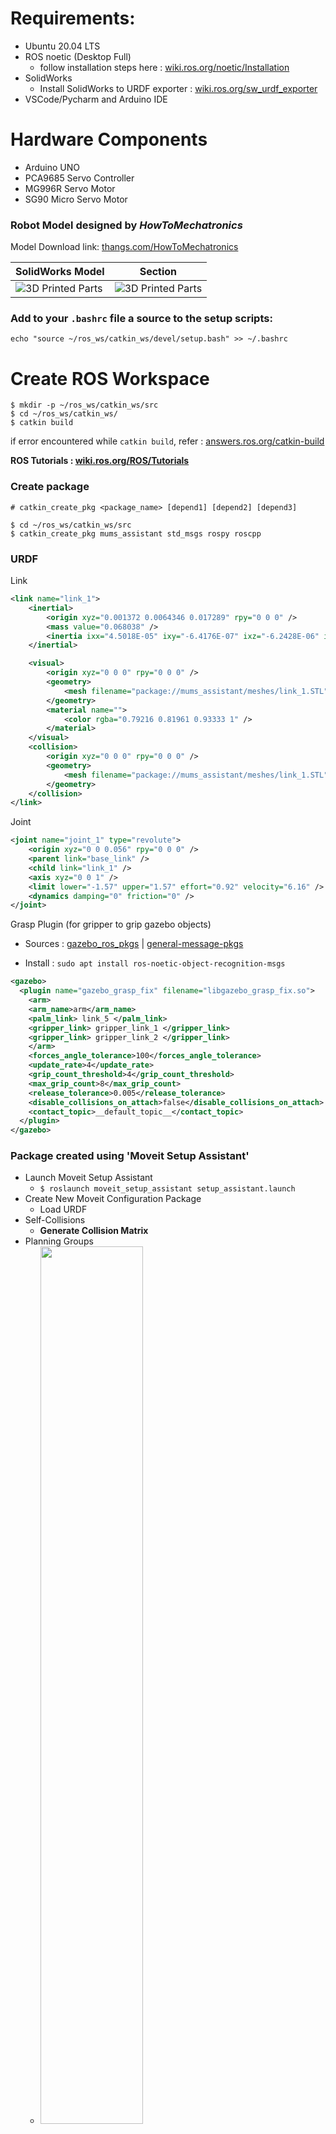 # Requirements:

- Ubuntu 20.04 LTS
- ROS noetic (Desktop Full)
  - follow installation steps here : [wiki.ros.org/noetic/Installation](https://wiki.ros.org/noetic/Installation/Ubuntu)
- SolidWorks
  - Install SolidWorks to URDF exporter : [wiki.ros.org/sw_urdf_exporter](https://wiki.ros.org/sw_urdf_exporter/Tutorials/Export%20an%20Assembly)
- VSCode/Pycharm and Arduino IDE

# Hardware Components

- Arduino UNO
- PCA9685 Servo Controller
- MG996R Servo Motor
- SG90 Micro Servo Motor

### Robot Model designed by _HowToMechatronics_

Model Download link: [thangs.com/HowToMechatronics](https://thangs.com/m/38899)

| SolidWorks Model                                               | Section                                                       |
| -------------------------------------------------------------- | ------------------------------------------------------------- |
| ![3D Printed Parts](media/images/model_complete.jpeg?raw=true) | ![3D Printed Parts](media/images/model_section.jpeg?raw=true) |

### Add to your `.bashrc` file a source to the setup scripts:

```shell
echo "source ~/ros_ws/catkin_ws/devel/setup.bash" >> ~/.bashrc
```

# Create ROS Workspace

```shell
$ mkdir -p ~/ros_ws/catkin_ws/src
$ cd ~/ros_ws/catkin_ws/
$ catkin build
```

if error encountered while `catkin build`, refer : [answers.ros.org/catkin-build](https://answers.ros.org/question/353113/catkin-build-in-ubuntu-2004-noetic)

**ROS Tutorials : [wiki.ros.org/ROS/Tutorials](https://wiki.ros.org/ROS/Tutorials)**

### Create package

```shell
# catkin_create_pkg <package_name> [depend1] [depend2] [depend3]

$ cd ~/ros_ws/catkin_ws/src
$ catkin_create_pkg mums_assistant std_msgs rospy roscpp
```

### URDF

Link

```XML
<link name="link_1">
    <inertial>
        <origin xyz="0.001372 0.0064346 0.017289" rpy="0 0 0" />
        <mass value="0.068038" />
        <inertia ixx="4.5018E-05" ixy="-6.4176E-07" ixz="-6.2428E-06" iyy="5.8133E-05" iyz="-5.1777E-06" izz="5.4676E-05" />
    </inertial>

    <visual>
        <origin xyz="0 0 0" rpy="0 0 0" />
        <geometry>
            <mesh filename="package://mums_assistant/meshes/link_1.STL" />
        </geometry>
        <material name="">
            <color rgba="0.79216 0.81961 0.93333 1" />
        </material>
    </visual>
    <collision>
        <origin xyz="0 0 0" rpy="0 0 0" />
        <geometry>
            <mesh filename="package://mums_assistant/meshes/link_1.STL" />
        </geometry>
    </collision>
</link>
```

Joint

```XML
<joint name="joint_1" type="revolute">
    <origin xyz="0 0 0.056" rpy="0 0 0" />
    <parent link="base_link" />
    <child link="link_1" />
    <axis xyz="0 0 1" />
    <limit lower="-1.57" upper="1.57" effort="0.92" velocity="6.16" />
    <dynamics damping="0" friction="0" />
</joint>
```

Grasp Plugin (for gripper to grip gazebo objects)

- Sources : [gazebo_ros_pkgs](https://github.com/ros-simulation/gazebo_ros_pkgs) | [general-message-pkgs](https://github.com/JenniferBuehler/general-message-pkgs)

- Install : `sudo apt install ros-noetic-object-recognition-msgs`

```XML
<gazebo>
  <plugin name="gazebo_grasp_fix" filename="libgazebo_grasp_fix.so">
    <arm>
    <arm_name>arm</arm_name>
    <palm_link> link_5 </palm_link>
    <gripper_link> gripper_link_1 </gripper_link>
    <gripper_link> gripper_link_2 </gripper_link>
    </arm>
    <forces_angle_tolerance>100</forces_angle_tolerance>
    <update_rate>4</update_rate>
    <grip_count_threshold>4</grip_count_threshold>
    <max_grip_count>8</max_grip_count>
    <release_tolerance>0.005</release_tolerance>
    <disable_collisions_on_attach>false</disable_collisions_on_attach>
    <contact_topic>__default_topic__</contact_topic>
  </plugin>
</gazebo>
```

### Package created using 'Moveit Setup Assistant'

- Launch Moveit Setup Assistant
  - `$ roslaunch moveit_setup_assistant setup_assistant.launch`
- Create New Moveit Configuration Package
  - Load URDF
- Self-Collisions
  - **Generate Collision Matrix**
- Planning Groups
  - <img src="media/images/planning_group.png" width="60%">
- Robot Poses
  - rest pose : all arm joint angle = [0 0 0 0 0]
  - gripper_close : gripper joint = [0 0]
  - gripper_open : gripper joint = [-1 -1]
- End Effector
  - <img src="media/images/end_effector.png" width="60%">
- Controllers
  - <img src="media/images/setup_controllers.png" width="60%">
- Save package as : `mums_assistant_config`

# World

- Kitchen model in world file

```XML
<model name='kitchen'>
  <static>1</static>
    <link name='kitchen'>
      <visual name='visual'>
          <geometry>
            <mesh>
              <uri>model://Kitchen/meshes/model.dae</uri>
              <scale>0.5 0.5 0.5</scale>
            </mesh>
          </geometry>
      </visual>
      <self_collide>0</self_collide>
      <enable_wind>0</enable_wind>
      <kinematic>0</kinematic>
    </link>
  <pose>-0.804049 0.532603 0 0 0 0</pose>
</model>
```

# Simulation

- Inputs via Rviz:

  https://user-images.githubusercontent.com/42796209/156630172-7028c14f-a111-45b8-9cae-e2dcd7bb42e3.mp4

- Inputs via scripts:

  https://user-images.githubusercontent.com/42796209/156896819-e8eca598-8ca6-4e8a-9198-2fc9c192b345.mp4

- Pick and Place

  https://user-images.githubusercontent.com/42796209/159414752-d892fbff-8e31-4f61-9dca-3697fa60589c.mp4

- Mixing in bowl
  
  

# Code

- Giving Joint angles as Input to reach specific position.

```Python
def set_joint_angles(self, arg_list_joint_angles):

    list_joint_values = self._group.get_current_joint_values()
    rospy.loginfo('\033[94m' + ">>> Current Joint Values:" + '\033[0m')
    rospy.loginfo(list_joint_values)

    self._group.set_joint_value_target(arg_list_joint_angles)
    self._group.plan()
    flag_plan = self._group.go(wait=True)

    if (flag_plan == True):
        rospy.loginfo(
            '\033[94m' + ">>> set_joint_angles() Success" + '\033[0m')
    else:
        rospy.logerr(
            '\033[94m' + ">>> set_joint_angles() Failed." + '\033[0m')

    return flag_plan
```

# Ros-serial

Follow : [wiki.ros.org/rosserial_arduino](https://wiki.ros.org/rosserial_arduino/Tutorials/Arduino%20IDE%20Setup)

---

# 3D Printing Parts

| 1                                                           | 2                                                           | 3                                                           |
| ----------------------------------------------------------- | ----------------------------------------------------------- | ----------------------------------------------------------- |
| ![3D Printed Parts](media/images/3d_printed_2.jpg?raw=true) | ![3D Printed Parts](media/images/3d_printed_3.jpg?raw=true) | ![3D Printed Parts](media/images/3d_printed_4.jpg?raw=true) |

---

# Commands for terminal

```shell
$ source devel/setup.bash
$ roscore
$ rosrun rosserial_python serial_node.py _port:=/dev/ttyACM0 _baud:=115200
$ roslaunch mums_assistant test.launch
$ rosrun mums_assistant testcode.py
$ rosrun mums_assistant joint_servo_publisher_test.py
$ rosrun mums_assistant joint_servo_subscriber_test.py
$ rosrun mums_assistant pick_place_cube.py
$ rosrun mums_assistant mixing_bowl.py <no. of rotation>
```

( if Gazebo dies use this: `killall gzserver and killall gzclient` )
